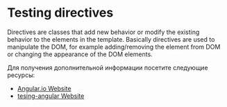# Testing directives

Directives are classes that add new behavior or modify the existing behavior to the elements in the template. Basically directives are used to manipulate the DOM, for example adding/removing the element from DOM or changing the appearance of the DOM elements.

Для получения дополнительной информации посетите следующие ресурсы:

- [Angular.io Website](https://angular.io/guide/testing-attribute-directives)
- [tesing-angular Website](https://testing-angular.com/testing-directives/)
